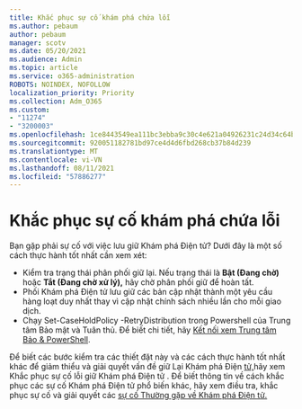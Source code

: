 ```yaml
---
title: Khắc phục sự cố khám phá chứa lỗi
ms.author: pebaum
author: pebaum
manager: scotv
ms.date: 05/20/2021
ms.audience: Admin
ms.topic: article
ms.service: o365-administration
ROBOTS: NOINDEX, NOFOLLOW
localization_priority: Priority
ms.collection: Adm_O365
ms.custom:
- "11274"
- "3200003"
ms.openlocfilehash: 1ce8443549ea111bc3ebba9c30c4e621a04926231c24d34c64b6d024194d5249
ms.sourcegitcommit: 920051182781bd97ce4d4d6fbd268cb37b84d239
ms.translationtype: MT
ms.contentlocale: vi-VN
ms.lasthandoff: 08/11/2021
ms.locfileid: "57886277"
---
```

# <a name="troubleshooting-ediscovery-holds-errors"></a>Khắc phục sự cố khám phá chứa lỗi

Bạn gặp phải sự cố với việc lưu giữ Khám phá Điện tử? Dưới đây là một số cách thực hành tốt nhất cần xem xét:

- Kiểm tra trạng thái phân phối giữ lại.  Nếu trạng thái là **Bật (Đang chờ)** hoặc **Tắt (Đang chờ xử lý),** hãy chờ phân phối giữ để hoàn tất.
- Phối Khám phá Điện tử lưu giữ các bản cập nhật thành một yêu cầu hàng loạt duy nhất thay vì cập nhật chính sách nhiều lần cho mỗi giao dịch.
- Chạy Set-CaseHoldPolicy <policyname> -RetryDistribution trong Powershell của Trung tâm Bảo mật và Tuân thủ. Để biết chi tiết, hãy [Kết nối xem Trung tâm Bảo & PowerShell](https://docs.microsoft.com/powershell/exchange/connect-to-scc-powershell).

Để biết các bước kiểm tra các thiết đặt này và các cách thực hành tốt nhất khác để giảm thiểu và giải quyết vấn đề giữ Lại Khám phá Điện [tử,](https://docs.microsoft.com/microsoft-365/compliance/hold-distribution-errors)hãy xem Khắc phục sự cố lỗi giữ Khám phá Điện tử .
Để biết thông tin về cách khắc phục các sự cố Khám phá Điện tử phổ biến khác, hãy xem điều tra, khắc phục sự cố và giải quyết các [sự cố Thường gặp về Khám phá Điện tử.](https://docs.microsoft.com/microsoft-365/compliance/ediscovery-troubleshooting-common-issues)
